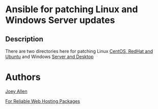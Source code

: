 # Ansible for patching Linux and Windows Server updates

## Description

There are two directories here for patching Linux [CentOS, RedHat and Ubuntu](https://github.com/allen-joey/ansible-patching/tree/main/linux-patching) and Windows [Server and Desktop](https://github.com/allen-joey/ansible-patching/tree/main/windows-patching)

# Authors

[Joey Allen](https://www.linkedin.com/in/joey-allen)

[For Reliable Web Hosting Packages](https://webhosting.comptek.systems)